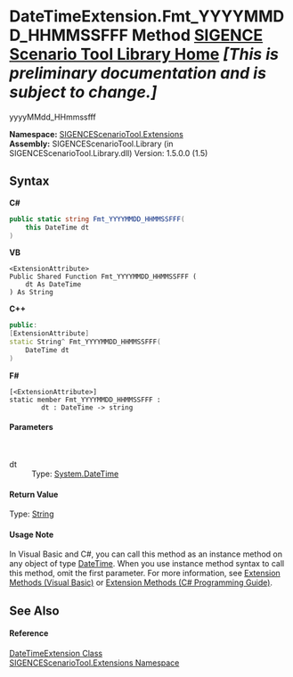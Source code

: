 # DateTimeExtension.Fmt_YYYYMMDD_HHMMSSFFF Method <a href="https://github.com/ObiWanLansi/SIGENCE-Scenario-Tool">SIGENCE Scenario Tool Library Home</a> _**\[This is preliminary documentation and is subject to change.\]**_

yyyyMMdd_HHmmssfff

**Namespace:**&nbsp;<a href="f2af11f5-ae9d-3dcc-a4a9-ba07a037925f.md">SIGENCEScenarioTool.Extensions</a><br />**Assembly:**&nbsp;SIGENCEScenarioTool.Library (in SIGENCEScenarioTool.Library.dll) Version: 1.5.0.0 (1.5)

## Syntax

**C#**<br />
``` C#
public static string Fmt_YYYYMMDD_HHMMSSFFF(
	this DateTime dt
)
```

**VB**<br />
``` VB
<ExtensionAttribute>
Public Shared Function Fmt_YYYYMMDD_HHMMSSFFF ( 
	dt As DateTime
) As String
```

**C++**<br />
``` C++
public:
[ExtensionAttribute]
static String^ Fmt_YYYYMMDD_HHMMSSFFF(
	DateTime dt
)
```

**F#**<br />
``` F#
[<ExtensionAttribute>]
static member Fmt_YYYYMMDD_HHMMSSFFF : 
        dt : DateTime -> string 

```


#### Parameters
&nbsp;<dl><dt>dt</dt><dd>Type: <a href="http://msdn2.microsoft.com/en-us/library/03ybds8y" target="_blank">System.DateTime</a><br /></dd></dl>

#### Return Value
Type: <a href="http://msdn2.microsoft.com/en-us/library/s1wwdcbf" target="_blank">String</a><br />

#### Usage Note
In Visual Basic and C#, you can call this method as an instance method on any object of type <a href="http://msdn2.microsoft.com/en-us/library/03ybds8y" target="_blank">DateTime</a>. When you use instance method syntax to call this method, omit the first parameter. For more information, see <a href="http://msdn.microsoft.com/en-us/library/bb384936.aspx">Extension Methods (Visual Basic)</a> or <a href="http://msdn.microsoft.com/en-us/library/bb383977.aspx">Extension Methods (C# Programming Guide)</a>.

## See Also


#### Reference
<a href="916f2c7e-c8bf-fe73-f500-27e178f2a43b.md">DateTimeExtension Class</a><br /><a href="f2af11f5-ae9d-3dcc-a4a9-ba07a037925f.md">SIGENCEScenarioTool.Extensions Namespace</a><br />